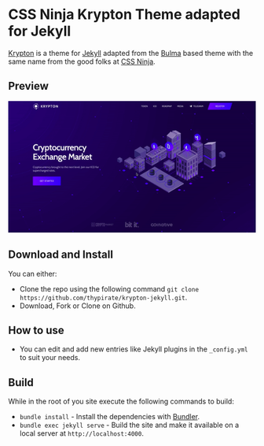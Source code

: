 # CSS Ninja Krypton Theme adapted for Jekyll

[Krypton](https://cssninja.io/themes/krypton) is a theme for [Jekyll](https://jekyllrb.com) adapted from the [Bulma](https://bulma.io/) based theme with the same name from the good folks at [CSS Ninja](https://cssninja.io/).

## Preview
[![Krypton](https://github.com/thypirate/krypton-jekyll/blob/master/krypton.gif)](https://thypirate.github.io/krypton-jekyll/)

## Download and Install
You can either:
* Clone the repo using the following command ```git clone https://github.com/thypirate/krypton-jekyll.git```.
* Download, Fork or Clone on Github.

## How to use
* You can edit and add new entries like Jekyll plugins in the ```_config.yml``` to suit your needs.

## Build
While in the root of you site execute the following commands to build:
* ```bundle install``` - Install the dependencies with [Bundler](https://bundler.io/).
* ```bundle exec jekyll serve``` - Build the site and make it available on a local server at ```http://localhost:4000```.
